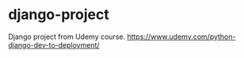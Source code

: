 # django-project
Django project from Udemy course.
https://www.udemy.com/python-django-dev-to-deployment/
